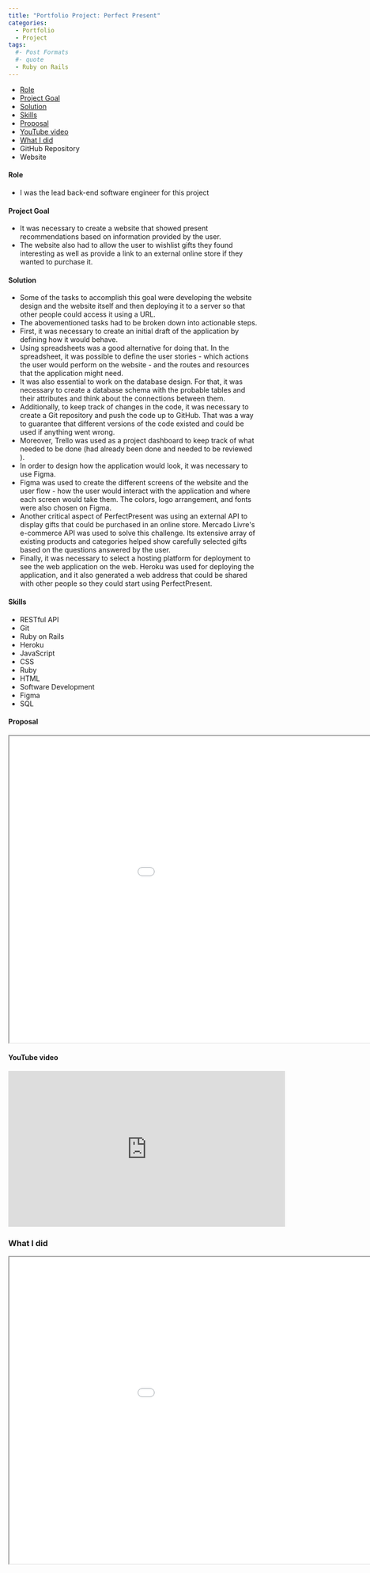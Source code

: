 ```yaml
---
title: "Portfolio Project: Perfect Present"
categories:
  - Portfolio
  - Project
tags:
  #- Post Formats
  #- quote
  - Ruby on Rails
---
```


<nav>
  <ul>
    <li><a href="#role">Role</a></li>
    <li><a href="#goal">Project Goal</a></li>
    <li><a href="#solution">Solution</a></li>
    <li><a href="#skills">Skills</a></li>
    <li><a href="#proposal">Proposal</a></li>
    <li><a href="#youtube-video">YouTube video</a></li>
    <li><a href="#what-i-did">What I did</a></li>
    <li>
      <a href="https://github.com/moura-carlos/perfect-present" target="_blank" style="text-decoration: none;">
      <i class="fab fa-fw fa-github"></i>
       GitHub Repository
    </a>
    </li>
    <li>
      <a href="https://quiet-island-65599.herokuapp.com/" target="_blank" style="text-decoration: none;">
        <i class="fas fa-fw fa-link"></i>
       Website
      </a>
    </li>
  </ul>
</nav>

<h4 id="role">Role</h4>
<ul>
  <li>I was the lead back-end software engineer for this project</li>
</ul>

<h4 id="goal">Project Goal</h4>
<ul>
  <li>It was necessary to create a website that showed present recommendations
based on information provided by the user.</li>
  <li>The website also had to allow the user to wishlist gifts they found interesting
as well as provide a link to an external online store if they wanted to purchase
it.</li>
</ul>

<h4 id="solution">Solution</h4>
<ul>
  <li>Some of the tasks to accomplish this goal were developing the website design and the website itself and then
  deploying it to a server so that other people could access it using a URL.
</li>
<li>The abovementioned tasks had to be broken down into actionable steps.
</li>
<li>First, it was necessary to create an initial draft of the application by defining how it would behave.
</li>
<li>Using spreadsheets was a good alternative for doing that. In the spreadsheet, it was possible to define the user
  stories - which actions the user would perform on the website - and the routes and resources that the application
  might need.
</li>
<li>It was also essential to work on the database design. For that, it was necessary to create a database schema with
  the probable tables and their attributes and think about the connections between them.
</li>
<li>Additionally, to keep track of changes in the code, it was necessary to create a Git repository and push the code up
  to GitHub. That was a way to guarantee that different versions of the code existed and could be used if anything went
  wrong.
</li>
<li>
  Moreover, Trello was used as a project dashboard to keep track of what needed to be done (had already been done and
  needed to be reviewed ).
</li>
<li>In order to design how the application would look, it was necessary to use Figma.</li>
<li>Figma was used to create the different screens of the website and the user flow - how the user would interact with
  the application and where each screen would take them. The colors, logo arrangement, and fonts were also chosen on
  Figma.</li>
<li>Another critical aspect of PerfectPresent was using an external API to display gifts that could be purchased in an
  online store. Mercado Livre's e-commerce API was used to solve this challenge. Its extensive array of existing
  products and categories helped show carefully selected gifts based on the questions answered by the user.</li>
<li>
  Finally, it was necessary to select a hosting platform for deployment to see the web application on the web. Heroku
  was used for deploying the application, and it also generated a web address that could be shared with other people so
  they could start using PerfectPresent.
</li>
</ul>

<h4 id="skills">Skills</h4>
<ul>
<li> RESTful API</li>
<li> Git</li>
<li> Ruby on Rails</li>
<li> Heroku</li>
<li> JavaScript</li>
<li> CSS</li>
<li> Ruby</li>
<li> HTML</li>
<li> Software Development</li>
<li>Figma</li>
<li> SQL</li>
</ul>






<h4 id="proposal">Proposal</h4>
<iframe src="/assets/pdfs/PerfectPresentProposal.pdf" height="620" width="1120"></iframe>


<h4 id="youtube-video">YouTube video</h4>
<iframe width="560" height="315" src="https://www.youtube.com/embed/aYp630RUlvE" title="YouTube video player" frameborder="0" allow="accelerometer; autoplay; clipboard-write; encrypted-media; gyroscope; picture-in-picture; web-share" allowfullscreen></iframe>

<h3 id="what-i-did">What I did</h3>
<iframe src="/assets/pdfs/PerfectPresentExplanation.pdf" height="620" width="1120"></iframe>
